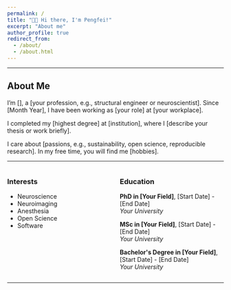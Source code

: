 ```yaml
---
permalink: /
title: "👋🏼 Hi there, I'm Pengfei!"
excerpt: "About me"
author_profile: true
redirect_from: 
  - /about/
  - /about.html
---
```


---

## About Me
I’m [], a [your profession, e.g., structural engineer or neuroscientist]. Since [Month Year], I have been working as [your role] at [your workplace].

I completed my [highest degree] at [institution], where I [describe your thesis or work briefly].

I care about [passions, e.g., sustainability, open science, reproducible research]. In my free time, you will find me [hobbies].

---

<div style="display: flex; justify-content: space-between; gap: 20px;">

<div style="flex: 1;">

### Interests
- Neuroscience
- Neuroimaging
- Anesthesia
- Open Science
- Software

</div>

<div style="flex: 1;">

### Education
**PhD in [Your Field]**, [Start Date] - [End Date]  
*Your University*

**MSc in [Your Field]**, [Start Date] - [End Date]  
*Your University*

**Bachelor's Degree in [Your Field]**, [Start Date] - [End Date]  
*Your University*

</div>

</div>

---










